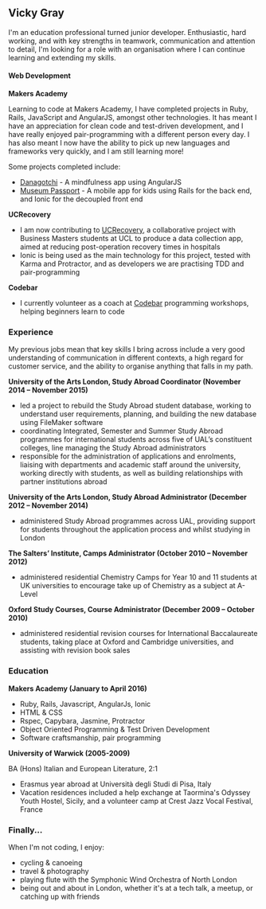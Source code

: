 ## Vicky Gray

I'm an education professional turned junior developer. Enthusiastic, hard working, and with key strengths in teamwork, communication and attention to detail, I'm looking for a role with an organisation where I can continue learning and extending my skills.

#### Web Development

**Makers Academy**

Learning to code at Makers Academy, I have completed projects in Ruby, Rails, JavaScript and AngularJS, amongst other technologies. It has meant I have an appreciation for clean code and test-driven development, and I have really enjoyed pair-programming with a different person every day. I has also meant I now have the ability to pick up new languages and frameworks very quickly, and I am still learning more!

Some projects completed include:
- [Danagotchi](https://github.com/vickymg/danagotchi "Danagotchi") - A mindfulness app using AngularJS
- [Museum Passport](https://github.com/vickymg/frontend_museum_passport "Museum Passport") - A mobile app for kids using Rails for the back end, and Ionic for the decoupled front end

**UCRecovery**

- I am now contributing to [UCRecovery](https://github.com/ezzye/ucrecovery "UCRecovery"), a collaborative project with Business Masters students at UCL to produce a data collection app, aimed at reducing post-operation recovery times in hospitals
- Ionic is being used as the main technology for this project, tested with Karma and Protractor, and as developers we are practising TDD and pair-programming

**Codebar**

- I currently volunteer as a coach at [Codebar](http://www.codebar.io/ "Codebar") programming workshops, helping beginners learn to code

### Experience

My previous jobs mean that key skills I bring across include a very good understanding of communication in different contexts, a high regard for customer service, and the ability to organise anything that falls in my path.

**University of the Arts London, Study Abroad Coordinator (November 2014 – November 2015)**
* led a project to rebuild the Study Abroad student database, working to understand user requirements, planning, and building the new database using FileMaker software
* coordinating Integrated, Semester and Summer Study Abroad programmes for international students across five of UAL’s constituent colleges, line managing the Study Abroad administrators
* responsible for the administration of applications and enrolments, liaising with departments and academic staff around the university, working directly with students, as well as building relationships with partner institutions abroad

**University of the Arts London, Study Abroad Administrator (December 2012 – November 2014)**
* administered Study Abroad programmes across UAL, providing support for students throughout the application process and whilst studying in London

**The Salters’ Institute, Camps Administrator (October 2010 – November 2012)**
* administered residential Chemistry Camps for Year 10 and 11 students at UK universities to encourage take up of Chemistry as a subject at A-Level

**Oxford Study Courses, Course Administrator (December 2009 – October 2010)**
* administered residential revision courses for International Baccalaureate students, taking place at Oxford and Cambridge universities, and assisting with revision book sales

### Education

**Makers Academy (January to April 2016)**

- Ruby, Rails, Javascript, AngularJs, Ionic
- HTML & CSS
- Rspec, Capybara, Jasmine, Protractor 
- Object Oriented Programming & Test Driven Development
- Software craftsmanship, pair programming

**University of Warwick (2005-2009)**

BA (Hons) Italian and European Literature, 2:1
- Erasmus year abroad at Università degli Studi di Pisa, Italy
- Vacation residences included a help exchange at Taormina's Odyssey Youth Hostel, Sicily, and
  a volunteer camp at Crest Jazz Vocal Festival, France

### Finally...

When I'm not coding, I enjoy:

* cycling & canoeing
* travel & photography
* playing flute with the Symphonic Wind Orchestra of North London
* being out and about in London, whether it's at a tech talk, a meetup, or catching up with friends
